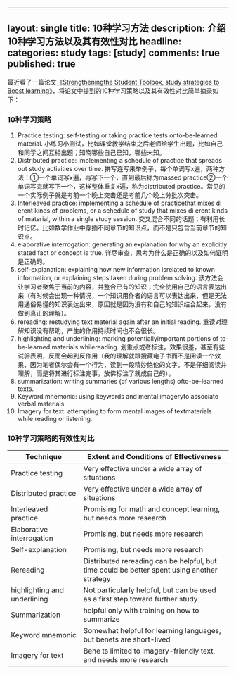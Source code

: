 
---
layout: single
title: 10种学习方法
description: 介绍10种学习方法以及其有效性对比
headline: 
categories: study
tags: [study]
comments: true
published: true
---


最近看了一篇论文[《Strengtheningthe Student Toolbox, study strategies to Boost learning》](https://www.aft.org/sites/default/files/periodicals/dunlosky.pdf)，将论文中提到的10种学习策略以及其有效性对比简单摘录如下：

### 10种学习策略

1. Practice testing: self-testing or taking practice tests onto-be-learned material. 小练习小测试，比如课堂教学结束之后老师给学生出题，比如自己和同学之间互相出题；知晓哪些自己已知，哪些未知。
2. Distributed practice: implementing a schedule of practice that spreads out study activities over time. 拼写连写来举例子，每个单词写x遍，两种方法：①一个单词写x遍，再写下一个，直到最后称为massed practice②一个单词写完就写下一个，这样整体重复x遍，称为distributed practice。常见的一个实际例子就是考前一个晚上突击还是考前几个晚上分批次突击。
3. Interleaved practice: implementing a schedule of practicethat mixes di erent kinds of problems, or a schedule of study that mixes di erent kinds of material, within a single study session. 交叉混合不同的话题；有利用长时记忆。比如数学作业中穿插不同章节的知识点，而不是只包含当前章节的知识点。
4. elaborative interrogation: generating an explanation for why an explicitly stated fact or concept is true. 详尽审查，思考为什么是正确的以及如何证明是正确的。
5. self-explanation: explaining how new information isrelated to known information, or explaining steps taken during problem solving. 该方法会让学习者聚焦于当前的内容，并整合已有的知识；完全使用自己的语言表达出来（有时候会出现一种情况，一个知识用作者的语言可以表达出来，但是无法用通俗易懂的知识表达出来，原因就是因为没有和自己的知识结合起来，没有做到真正的理解）。
6. rereading: restudying text material again after an initial reading. 重读对理解知识没有帮助，产生的作用持续时间也不会很长。
7. highlighting and underlining: marking potentiallyimportant portions of to-be-learned materials whilereading. 划重点或者标注，效果很差，甚至有些试验表明，反而会起到反作用（我的理解就跟搜藏电子书而不是阅读一个效果，因为笔者偶尔会有一个行为，读到一段精妙绝伦的文字，不是仔细阅读并理解，而是将其进行标注完事，放佛标注了就成自己的）。
8. summarization: writing summaries (of various lengths) ofto-be-learned texts.
9. Keyword mnemonic: using keywords and mental imageryto associate verbal materials.
10. Imagery for text: attempting to form mental images of textmaterials while reading or listening.

### 10种学习策略的有效性对比

| Technique                     | Extent and Conditions of Effectiveness   |
| ----------------------------- | ---------------------------------------- |
| Practice testing              | Very effective under a wide array of situations |
| Distributed practice          | Very effective under a wide array of situations |
| Interleaved practice          | Promising for math and concept learning, but needs more  research |
| Elaborative interrogation     | Promising, but needs more research       |
| Self-explanation              | Promising, but needs more research       |
| Rereading                     | Distributed rereading can be helpful, but time could be better spent using another strategy |
| highlighting and  underlining | Not particularly helpful, but can be used as a first step toward  further study |
| Summarization                 | helpful only with training on how to summarize |
| Keyword mnemonic              | Somewhat helpful for learning languages, but benets are  short-lived |
| Imagery for text              | Bene ts limited to imagery-friendly text, and needs more  research |

